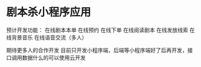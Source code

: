 # 剧本杀小程序应用
预计开发功能：
在线剧本本单
在线预约
在线下单
在线阅读剧本
在线发放线索
在线背景音乐
在线语音交流（多人）

期待更多人的合作开发
目前只开发小程序端，后端等小程序端好了后再开发，接口调用数据什么的可以使用云开发